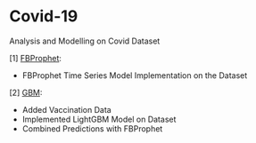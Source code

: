 # Covid-19
Analysis and Modelling on Covid Dataset

[1] [FBProphet](https://github.com/ishandutta0098/covid/tree/main/FBProphet):
- FBProphet Time Series Model Implementation on the Dataset

[2] [GBM](https://github.com/ishandutta0098/covid/tree/main/GBM):
- Added Vaccination Data
- Implemented LightGBM Model on Dataset
- Combined Predictions with FBProphet
